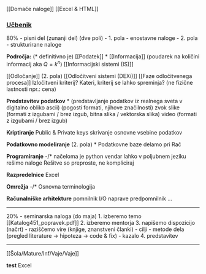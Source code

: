 [[Domače naloge]]
[[Excel & HTML]]
### [Učbenik](https://lusy.fri.uni-lj.si/ucbenik/book/index.html)
80% - pisni del (zunanji del) (dve poli)
	- 1. pola - enostavne naloge
	- 2. pola - strukturirane naloge

**Področja:** (* definitivno je)
[[Podatek]] *
[[Informacija]] (poudarek na količini informacij aka $Q = k^n$)
[[Informacijski sistemi (IS)]]

[[Odločanje]] (2. pola)
[[Odločitveni sistemi (DEXi)]]
[[Faze odločitvenega procesa]]
Izločitveni kriterij?
Kateri, kriterij se lahko spreminja? (ne fizične lastnosti npr.: cena)

**Predstavitev podatkov** *
(predstavljanje podatkov iz realnega sveta v digitalno obliko ascii)
(pogosti formati, njihove značilnosti)
zvok
slike (formati z izgubami / brez izgub, bitna slika / vektorska slika)
video (formati z izgubami / brez izgub)

**Kriptiranje**
Public & Private keys
skrivanje osnovne vsebine podatkov

**Podatkovno modeliranje** (2. pola) *
Podatkovne baze
delamo pri Rač

**Programiranje** -/*
načeloma je python vendar lahko v poljubnem jeziku rešimo naloge
Rešitve so preproste, ne kompliciraj

**Razpredelnice**
Excel

**Omrežja** -/*
Osnovna terminologija

**Računalniške arhitekture**
pomnilnik
I/O naprave
predpomnilnik
...

---
20% - seminarska naloga (do maja)
	1. izberemo temo [[Katalog451_popravek.pdf]]
	2. izberemo mentorja
	3. napišemo dispozicijo (načrt)
		- raziščemo vire (knjige, znanstveni članki)
		- cilji
		- metode dela (pregled literature -> hipoteza -> code & fix)
		- kazalo
	4. predstavitev

---
[[Šola/Mature/Inf/Vaje/Vaje]]

**test**
Excel

